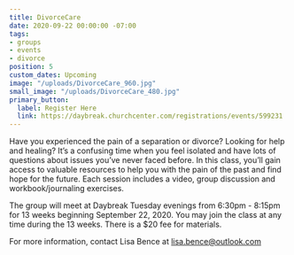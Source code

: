 ```yaml
---
title: DivorceCare
date: 2020-09-22 00:00:00 -07:00
tags:
- groups
- events
- divorce
position: 5
custom_dates: Upcoming
image: "/uploads/DivorceCare_960.jpg"
small_image: "/uploads/DivorceCare_480.jpg"
primary_button:
  label: Register Here
  link: https://daybreak.churchcenter.com/registrations/events/599231
---
```


Have you experienced the pain of a separation or divorce? Looking for help and healing? It’s a confusing time when you feel isolated and have lots of questions about issues you’ve never faced before. In this class, you’ll gain access to valuable resources to help you with the pain of the past and find hope for the future. Each session includes a video, group discussion and workbook/journaling exercises.

The group will meet at Daybreak Tuesday evenings from 6:30pm - 8:15pm for 13 weeks beginning September 22, 2020. You may join the class at any time during the 13 weeks. There is a $20
fee for materials.

For more information, contact Lisa Bence at lisa.bence@outlook.com
